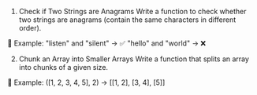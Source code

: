 1. Check if Two Strings are Anagrams
Write a function to check whether two strings are anagrams (contain the same characters in different order).

📝 Example:
"listen" and "silent" → ✅
"hello" and "world" → ❌

2. Chunk an Array into Smaller Arrays
Write a function that splits an array into chunks of a given size.

📝 Example:
([1, 2, 3, 4, 5], 2) → [[1, 2], [3, 4], [5]]